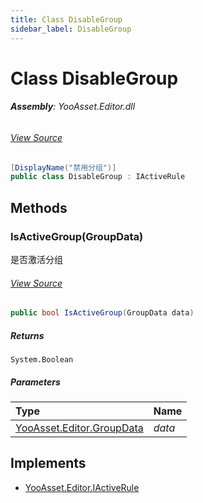 ```yaml
---
title: Class DisableGroup
sidebar_label: DisableGroup
---
```

# Class DisableGroup


###### **Assembly**: YooAsset.Editor.dll
###### [View Source](https://github.com/tuyoogame/YooAsset-Samples.git/blob/main/Assets/YooAsset/Editor/AssetBundleCollector/DefaultRules/DefaultActiveRule.cs#L13)
```csharp title="Declaration"
[DisplayName("禁用分组")]
public class DisableGroup : IActiveRule
```
## Methods
### IsActiveGroup(GroupData)
是否激活分组
###### [View Source](https://github.com/tuyoogame/YooAsset-Samples.git/blob/main/Assets/YooAsset/Editor/AssetBundleCollector/DefaultRules/DefaultActiveRule.cs#L16)
```csharp title="Declaration"
public bool IsActiveGroup(GroupData data)
```

##### Returns

`System.Boolean`

##### Parameters

| Type | Name |
|:--- |:--- |
| [YooAsset.Editor.GroupData](../YooAsset.Editor/GroupData.md) | *data* |


## Implements

* [YooAsset.Editor.IActiveRule](../YooAsset.Editor/IActiveRule.md)
